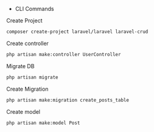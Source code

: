 - CLI Commands

Create Project
```bash
composer create-project laravel/laravel laravel-crud
```

Create controller
```bash
php artisan make:controller UserController
```

Migrate DB
```bash
php artisan migrate
```

Create Migration
```bash
php artisan make:migration create_posts_table
```

Create model
```bash
php artisan make:model Post
```